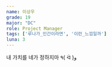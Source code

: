 ```yaml
---
name: 이상우
grade: 19
major: "DC"
role: Project Manager
tags: ['루나가_인간이라면', '이런_느낌일까']
luna: 3
---
```

내 가치를 네가 정하지마 ٩( ᐛ )و